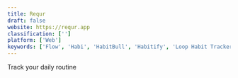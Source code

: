 ```yaml
---
title: Requr
draft: false 
website: https://requr.app
classification: ['']
platform: ['Web']
keywords: ['Flow', 'Habi', 'HabitBull', 'Habitify', 'Loop Habit Tracker', 'Momentum', 'Open Habits', 'Tweek']
---
```

Track your daily routine
